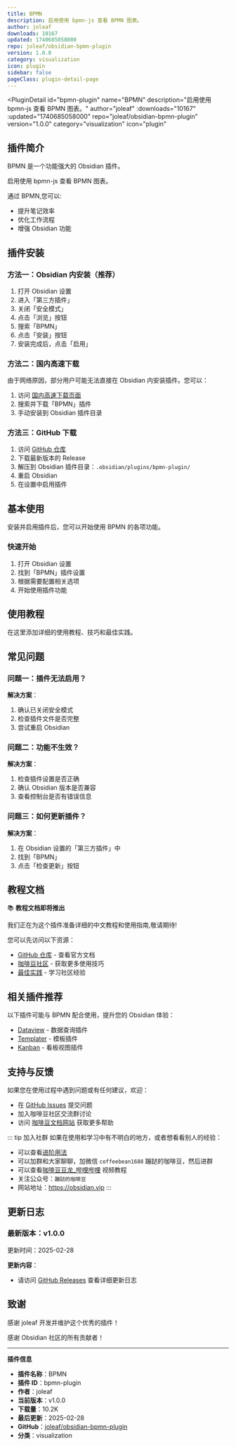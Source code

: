 ```yaml
---
title: BPMN
description: 启用使用 bpmn-js 查看 BPMN 图表。
author: joleaf
downloads: 10167
updated: 1740685058000
repo: joleaf/obsidian-bpmn-plugin
version: 1.0.0
category: visualization
icon: plugin
sidebar: false
pageClass: plugin-detail-page
---
```


<PluginDetail
  id="bpmn-plugin"
  name="BPMN"
  description="启用使用 bpmn-js 查看 BPMN 图表。"
  author="joleaf"
  :downloads="10167"
  :updated="1740685058000"
  repo="joleaf/obsidian-bpmn-plugin"
  version="1.0.0"
  category="visualization"
  icon="plugin"
>

<!-- AUTO_GENERATED_START -->
## 插件简介

BPMN 是一个功能强大的 Obsidian 插件。

启用使用 bpmn-js 查看 BPMN 图表。

通过 BPMN,您可以:

- 提升笔记效率
- 优化工作流程
- 增强 Obsidian 功能

<!-- AUTO_GENERATED_END -->

<!-- AUTO_GENERATED_START -->
## 插件安装

### 方法一：Obsidian 内安装（推荐）

1. 打开 Obsidian 设置
2. 进入「第三方插件」
3. 关闭「安全模式」
4. 点击「浏览」按钮
5. 搜索「BPMN」
6. 点击「安装」按钮
7. 安装完成后，点击「启用」

### 方法二：国内高速下载

由于网络原因，部分用户可能无法直接在 Obsidian 内安装插件。您可以：

1. 访问 [国内高速下载页面](/zh/documentation/obsidian-plugins-download.html)
2. 搜索并下载「BPMN」插件
3. 手动安装到 Obsidian 插件目录

### 方法三：GitHub 下载

1. 访问 [GitHub 仓库](https://github.com/joleaf/obsidian-bpmn-plugin)
2. 下载最新版本的 Release
3. 解压到 Obsidian 插件目录：`.obsidian/plugins/bpmn-plugin/`
4. 重启 Obsidian
5. 在设置中启用插件

## 基本使用

安装并启用插件后，您可以开始使用 BPMN 的各项功能。

### 快速开始

1. 打开 Obsidian 设置
2. 找到「BPMN」插件设置
3. 根据需要配置相关选项
4. 开始使用插件功能

<!-- AUTO_GENERATED_END -->

<!-- CUSTOM_CONTENT_START:tutorial -->
## 使用教程

在这里添加详细的使用教程、技巧和最佳实践。

<!-- CUSTOM_CONTENT_END:tutorial -->

<!-- SHARED_CONTENT_START -->
## 常见问题

### 问题一：插件无法启用？

**解决方案**：
1. 确认已关闭安全模式
2. 检查插件文件是否完整
3. 尝试重启 Obsidian

### 问题二：功能不生效？

**解决方案**：
1. 检查插件设置是否正确
2. 确认 Obsidian 版本是否兼容
3. 查看控制台是否有错误信息

### 问题三：如何更新插件？

**解决方案**：
1. 在 Obsidian 设置的「第三方插件」中
2. 找到「BPMN」
3. 点击「检查更新」按钮

## 教程文档

📚 **教程文档即将推出**

我们正在为这个插件准备详细的中文教程和使用指南,敬请期待!

您可以先访问以下资源：
- [GitHub 仓库](https://github.com/joleaf/obsidian-bpmn-plugin) - 查看官方文档
- [咖啡豆社区](/zh/bases/) - 获取更多使用技巧
- [最佳实践](/zh/best-practices/) - 学习社区经验

## 相关插件推荐

以下插件可能与 BPMN 配合使用，提升您的 Obsidian 体验：

- [Dataview](/zh/plugins/dataview.html) - 数据查询插件
- [Templater](/zh/plugins/templater-obsidian.html) - 模板插件
- [Kanban](/zh/plugins/obsidian-kanban.html) - 看板视图插件

## 支持与反馈

如果您在使用过程中遇到问题或有任何建议，欢迎：

- 在 [GitHub Issues](https://github.com/joleaf/obsidian-bpmn-plugin/issues) 提交问题
- 加入咖啡豆社区交流群讨论
- 访问 [咖啡豆文档网站](https://obsidian.vip) 获取更多帮助

::: tip 加入社群
如果在使用和学习中有不明白的地方，或者想看看别人的经验：
- 可以查看[进阶用法](/zh/advanced)
- 可以加群和大家聊聊，加微信 `coffeebean1688` 蹦跶的咖啡豆，然后进群
- 可以查看[咖啡豆豆龙_哔哩哔哩](https://space.bilibili.com/618777356) 视频教程
- 关注公众号：`蹦跶的咖啡豆`
- 网站地址：https://obsidian.vip
:::
<!-- SHARED_CONTENT_END -->

<!-- AUTO_GENERATED_START -->
## 更新日志

### 最新版本：v1.0.0

更新时间：2025-02-28

**更新内容**：
- 请访问 [GitHub Releases](https://github.com/joleaf/obsidian-bpmn-plugin/releases) 查看详细更新日志

## 致谢

感谢 joleaf 开发并维护这个优秀的插件！

感谢 Obsidian 社区的所有贡献者！

---

**插件信息**
- **插件名称**：BPMN
- **插件 ID**：bpmn-plugin
- **作者**：joleaf
- **当前版本**：v1.0.0
- **下载量**：10.2K
- **最后更新**：2025-02-28
- **GitHub**：[joleaf/obsidian-bpmn-plugin](https://github.com/joleaf/obsidian-bpmn-plugin)
- **分类**：visualization
<!-- AUTO_GENERATED_END -->

</PluginDetail>

